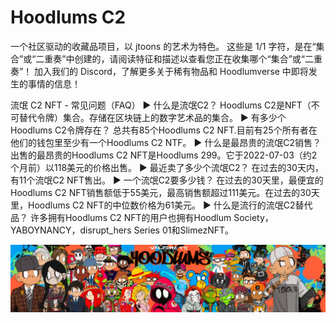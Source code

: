 # Hoodlums C2

一个社区驱动的收藏品项目，以 jtoons 的艺术为特色。 这些是 1/1 字符，是在“集合”或“二重奏”中创建的，请阅读特征和描述以查看您正在收集哪个“集合”或“二重奏”！ 加入我们的 Discord，了解更多关于稀有物品和 Hoodlumverse 中即将发生的事情的信息！

流氓 C2 NFT - 常见问题（FAQ）
▶ 什么是流氓C2？
Hoodlums C2是NFT（不可替代令牌）集合。存储在区块链上的数字艺术品的集合。
▶ 有多少个Hoodlums C2令牌存在？
总共有85个Hoodlums C2 NFT.目前有25个所有者在他们的钱包里至少有一个Hoodlums C2 NTF。
▶ 什么是最昂贵的流氓C2销售？
出售的最昂贵的Hoodlums C2 NFT是Hoodlums 299。它于2022-07-03（约2个月前）以118美元的价格出售。
▶ 最近卖了多少个流氓C2？
在过去的30天内，有11个流氓C2 NFT售出。
▶ 一个流氓C2要多少钱？
在过去的30天里，最便宜的Hoodlums C2 NFT销售额低于55美元，最高销售额超过111美元。在过去的30天里，Hoodlums C2 NFT的中位数价格为61美元。
▶ 什么是流行的流氓C2替代品？
许多拥有Hoodlums C2 NFT的用户也拥有Hoodlum Society，YABOYNANCY，disrupt_hers Series 01和SlimezNFT。

![nft](1d578b30591ec0f8a2c1e569adaaf201.webp)
